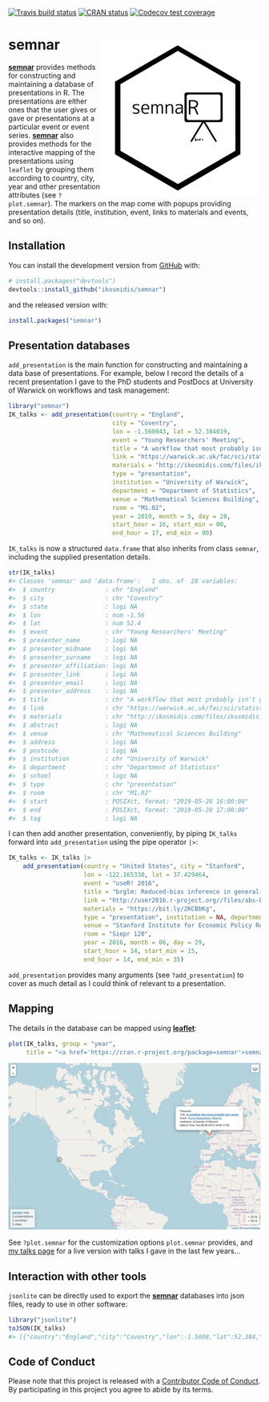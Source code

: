 
<!-- badges: start -->

[![Travis build
status](https://travis-ci.org/ikosmidis/semnar.svg?branch=master)](https://travis-ci.org/ikosmidis/semnar)
[![CRAN
status](https://www.r-pkg.org/badges/version/semnar)](https://cran.r-project.org/package=semnar)
[![Codecov test
coverage](https://codecov.io/gh/ikosmidis/semnar/branch/master/graph/badge.svg)](https://app.codecov.io/gh/ikosmidis/semnar?branch=master)
<!-- badges: end -->

# semnar <img src="https://github.com/ikosmidis/semnar/blob/develop/inst/art/semnar_hex.svg" width="320" align="right">

[**semnar**](https://github.com/ikosmidis/semnar) provides methods for
constructing and maintaining a database of presentations in R. The
presentations are either ones that the user gives or gave or
presentations at a particular event or event series.
[**semnar**](https://github.com/ikosmidis/semnar) also provides methods
for the interactive mapping of the presentations using `leaflet` by
grouping them according to country, city, year and other presentation
attributes (see `?plot.semnar`). The markers on the map come with popups
providing presentation details (title, institution, event, links to
materials and events, and so on).

## Installation

You can install the development version from
[GitHub](https://github.com/) with:

``` r
# install.packages("devtools")
devtools::install_github("ikosmidis/semnar")
```

and the released version with:

``` r
install.packages("semnar")
```

## Presentation databases

`add_presentation` is the main function for constructing and maintaining
a data base of presentations. For example, below I record the details of
a recent presentation I gave to the PhD students and PostDocs at
University of Warwick on workflows and task management:

``` r
library("semnar")
IK_talks <- add_presentation(country = "England",
                             city = "Coventry",
                             lon = -1.560843, lat = 52.384019,
                             event = "Young Researchers' Meeting",
                             title = "A workflow that most probably isn't yours",
                             link = "https://warwick.ac.uk/fac/sci/statistics/news/yrm/",
                             materials = "http://ikosmidis.com/files/ikosmidis_YRM_2019.pdf",
                             type = "presentation",
                             institution = "University of Warwick",
                             department = "Department of Statistics",
                             venue = "Mathematical Sciences Building",
                             room = "M1.02",
                             year = 2019, month = 5, day = 28,
                             start_hour = 16, start_min = 00,
                             end_hour = 17, end_min = 00)
```

`IK_talks` is now a structured `data.frame` that also inherits from
class `semnar`, including the supplied presentation details.

``` r
str(IK_talks)
#> Classes 'semnar' and 'data.frame':   1 obs. of  28 variables:
#>  $ country              : chr "England"
#>  $ city                 : chr "Coventry"
#>  $ state                : logi NA
#>  $ lon                  : num -1.56
#>  $ lat                  : num 52.4
#>  $ event                : chr "Young Researchers' Meeting"
#>  $ presenter_name       : logi NA
#>  $ presenter_midname    : logi NA
#>  $ presenter_surname    : logi NA
#>  $ presenter_affiliation: logi NA
#>  $ presenter_link       : logi NA
#>  $ presenter_email      : logi NA
#>  $ presenter_address    : logi NA
#>  $ title                : chr "A workflow that most probably isn't yours"
#>  $ link                 : chr "https://warwick.ac.uk/fac/sci/statistics/news/yrm/"
#>  $ materials            : chr "http://ikosmidis.com/files/ikosmidis_YRM_2019.pdf"
#>  $ abstract             : logi NA
#>  $ venue                : chr "Mathematical Sciences Building"
#>  $ address              : logi NA
#>  $ postcode             : logi NA
#>  $ institution          : chr "University of Warwick"
#>  $ department           : chr "Department of Statistics"
#>  $ school               : logi NA
#>  $ type                 : chr "presentation"
#>  $ room                 : chr "M1.02"
#>  $ start                : POSIXct, format: "2019-05-28 16:00:00"
#>  $ end                  : POSIXct, format: "2019-05-28 17:00:00"
#>  $ tag                  : logi NA
```

I can then add another presentation, conveniently, by piping `IK_talks`
forward into `add_presentation` using the pipe operator `|>`:

``` r
IK_talks <- IK_talks |>
    add_presentation(country = "United States", city = "Stanford",
                     lon = -122.165330, lat = 37.429464,
                     event = "useR! 2016",
                     title = "brglm: Reduced-bias inference in generalized linear models",
                     link = "http://user2016.r-project.org//files/abs-book.pdf",
                     materials = "https://bit.ly/2KCBbKg",
                     type = "presentation", institution = NA, department = NA,
                     venue = "Stanford Institute for Economic Policy Research",
                     room = "Siepr 120",
                     year = 2016, month = 06, day = 29,
                     start_hour = 14, start_min = 15,
                     end_hour = 14, end_min = 35)
```

`add_presentation` provides many arguments (see `?add_presentation`) to
cover as much detail as I could think of relevant to a presentation.

## Mapping

The details in the database can be mapped using
[**leaflet**](https://cran.r-project.org/package=leaflet):

``` r
plot(IK_talks, group = "year",
     title = "<a href='https://cran.r-project.org/package=semnar'>semnar</a> map")
```

![](https://github.com/ikosmidis/semnar/blob/master/inst/README_files/IK_talks.png)

See `?plot.semnar` for the customization options `plot.semnar` provides,
and [my talks page](http://ikosmidis.com/talks) for a live version with
talks I gave in the last few years…

## Interaction with other tools

`jsonlite` can be directly used to export the
[**semnar**](https://github.com/ikosmidis/semnar) databases into json
files, ready to use in other software:

``` r
library("jsonlite")
toJSON(IK_talks)
#> [{"country":"England","city":"Coventry","lon":-1.5608,"lat":52.384,"event":"Young Researchers' Meeting","title":"A workflow that most probably isn't yours","link":"https://warwick.ac.uk/fac/sci/statistics/news/yrm/","materials":"http://ikosmidis.com/files/ikosmidis_YRM_2019.pdf","venue":"Mathematical Sciences Building","institution":"University of Warwick","department":"Department of Statistics","type":"presentation","room":"M1.02","start":"2019-05-28 16:00:00","end":"2019-05-28 17:00:00"},{"country":"United States","city":"Stanford","lon":-122.1653,"lat":37.4295,"event":"useR! 2016","title":"brglm: Reduced-bias inference in generalized linear models","link":"http://user2016.r-project.org//files/abs-book.pdf","materials":"https://bit.ly/2KCBbKg","venue":"Stanford Institute for Economic Policy Research","type":"presentation","room":"Siepr 120","start":"2016-06-29 14:15:00","end":"2016-06-29 14:35:00"}]
```

## Code of Conduct

Please note that this project is released with a [Contributor Code of
Conduct](https://github.com/ikosmidis/semnar/blob/master/CONDUCT.md). By
participating in this project you agree to abide by its terms.
